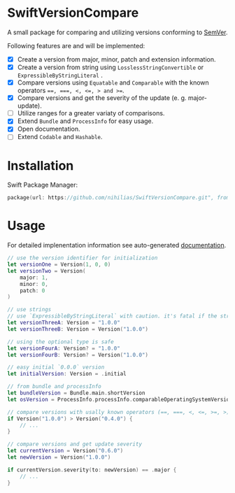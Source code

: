 # SwiftVersionCompare

A small package for comparing and utilizing versions conforming to [SemVer](https://semver.org).

Following features are and will be implemented:

- [x] Create a version from major, minor, patch and extension information.
- [x] Create a version from string using `LosslessStringConvertible` or `ExpressibleByStringLiteral` .
- [x] Compare versions using `Equatable` and `Comparable` with the known operators `==, ===, <, <=, > and >=`.
- [x] Compare versions and get the severity of the update (e. g. major-update).
- [ ] Utilize ranges for a greater variaty of comparisons.
- [x] Extend `Bundle` and `ProcessInfo` for easy usage.
- [x] Open documentation.
- [ ] Extend `Codable` and `Hashable`.

# Installation

Swift Package Manager:

```swift
package(url: https://github.com/nihilias/SwiftVersionCompare.git", from: "0.6.0"))
```

# Usage

For detailed implenentation information see auto-generated [documentation]().

```swift
// use the version identifier for initialization
let versionOne = Version(1, 0, 0)
let versionTwo = Version(
    major: 1,
    minor: 0,
    patch: 0
)

// use strings
// use `ExpressibleByStringLiteral` with caution. it's fatal if the string is not a `SemVer` version
let versionThreeA: Version = "1.0.0" 
let versionThreeB: Version = Version("1.0.0")

// using the optional type is safe
let versionFourA: Version? = "1.0.0"
let versionFourB: Version? = Version("1.0.0")

// easy initial `0.0.0` version
let initialVersion: Version = .initial

// from bundle and processInfo
let bundleVersion = Bundle.main.shortVersion
let osVersion = ProcessInfo.processInfo.comparableOperatingSystemVersion

// compare versions with usally known operators (==, ===, <, <=, >=, >)
if Version("1.0.0") > Version("0.4.0") {
    // ...
}

// compare versions and get update severity
let currentVersion = Version("0.6.0")
let newVersion = Version("1.0.0")

if currentVersion.severity(to: newVersion) == .major {
    // ...
}
```


